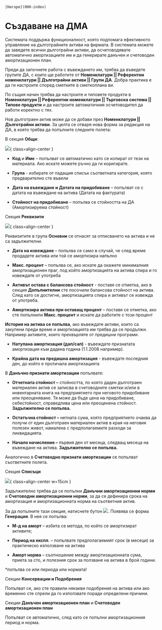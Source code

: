 ```{only} html
[Нагоре](000-index)
```

# Създаване на ДМА

Системата поддържа функционалност, която подпомага ефективното управление на дълготрайните активи на фирмата. В системата можете да заведете всички дълготрайни активи, да осчетоводявате автоматично амортизациите им и да генерирате данъчен и счетоводен амортизационен план.

Преди да започнете работа с въвеждането им, трябва да въведете групите ДА, с които ще работите от **Номенклатури || Референтни номенклатури || Дълготрайни активи || Групи ДА**. Добра практика е да ги настроите според сметките в сметкоплана ви.  

По същия начин трябва да настроите и типовете продукти в **Номенклатури || Референтни номенклатури || Търговска система || Типове продукти** и да настроите автоматичния осчетоводител да работи коректно с тях.

Нов дълготраен актив може да се добави през **Номенклатури || Дълготрайни активи**.
За целта се отваря нова форма за редакция на ДА, в която трябва да попълните следните полета:

В секция **Общи**:

![](902-image41.png){ class=align-center }

- **Код** и **Име** – попълват се автоматично като се копират от тези на материала. Ако искате можете ръчно да ги коригирате.

- **Група** - избирате от падащия списък съответната категория, която предварително сте въвели

- **Дата на въвеждане и Датата на придобиване** – попълват се с датата на въвеждане на актива (Датата на фактурата)

- **Стойност на придобиване** – попълва се стойността на ДА (Амортизируема стойност)

Секция **Реквизити**

![](903-image42.png){ class=align-center }

Реквизитите в група **Основни** се отнасят за отписването на актива и не
са задължителни.

- **Дата на извеждане** – попълва се само в случай, че след време продадете актива или той се амортизира напълно

- **Макс. процент** – попълва се, ако искате да окажете минималния амортизационен праг, под който амортизацията на актива спира и го извеждате от употреба

- **Активът остава с балансова стойност** - поставя се отметка, ако в секция **Допълнителни** сте посочили балансова стойност на актива. След като се достигне, амортизацията спира и активът се извежда от употреба.

- **Амортизира актива при оставащ процент** – поставя се отметка, ако сте попълнили **Макс. процент** и искате да работите с този процент

**История на актива се попълва**, ако въвеждате активи, които са
закупени преди време и амортизацията им трябва да се продължи.
Например активите, които прехвърляте от предишни програми.

- **Натупана амортизация (дап/сап)** - въвеждате признатата амортизация към дадена година (1.1.2008 например).

- **Крайна дата на предишна амортизация** - въвеждате последния ден, до който е протичала амортизацията 

В **Данъчно признати амортизации** попълвате:

- **Отчетната стойност –** стойността, по която даден дълготраен материален актив се записва в счетоводните сметки и/или в инвентарната книга на предприятието при неговото придобиване или преоценяване. Тя може да бъде цена на придобиване, себестойност, справедлива цена или преоценена стойност. **Задължително се попълва.**

- **Остатъчна стойност –** нетната сума, която предприятието очаква да получи от един дълготраен материален актив в края на неговия полезен живот, намалена с предполагаемите разходи за ликвидацията.

- **Начало начисление –** първия ден от месеца, следващ месеца на въвеждане на актива. **Задължително се попълва.**

Аналогично в **Счетоводно признати амортизации** се попълват съответните
полета.

Секция **Списъци**

![](904-image43.png){ class=align-center w=15cm }

Задължително трябва да се попълни **Данъчни амортизационни норми** и
**Счетоводни амортизационни норми**, за да се дефинира срока на
амортизация и амортизационната норма на съответния актив.

За да попълните тази секция, натиснете бутон
![](905-image44.png). Появява се форма **Генерация**. В нея
се попълва:

- **М-д на аморт** – избита се метода, по който се амортизират активите;

- **Период на експл**. – попълвате предполагаемият срок (в месеци) за практическо използване на актива

- **Аморт норма** – съотношение между амортизационната сума, приета за сто, и полезния срок за ползване на актива в брой години.

\*попълва се или периода или нормата\!

Секции **Консервации и Подобрения**

Попълват се, ако сте правили някакви подобрения на актива или ако
временно сте спрели да го използвате поради определени причини.

Секции **Данъчен амортизационен план** и **Счетоводен амортизационен
план**

Попълват се автоматично, след като се попълни амортизационния период и
норма.
